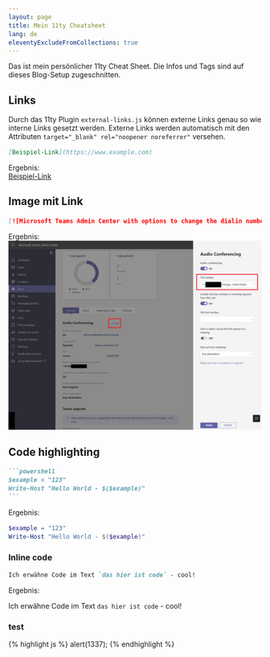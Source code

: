 ```yaml
---
layout: page
title: Mein 11ty Cheatsheet
lang: de
eleventyExcludeFromCollections: true
---
```


Das ist mein persönlicher 11ty Cheat Sheet. Die Infos und Tags sind auf dieses Blog-Setup zugeschnitten.

## Links

Durch das 11ty Plugin `external-links.js` können externe Links genau so wie interne Links gesetzt werden. Externe Links werden automatisch mit den Attributen `target="_blank" rel="noopener noreferrer"` versehen.

```md
[Beispiel-Link](https://www.example.com)
```

Ergebnis:  
[Beispiel-Link](https://www.example.com)

## Image mit Link

```md
[![Microsoft Teams Admin Center with options to change the dialin number for a user.](/assets/images/2021/2021-10-05_TeamsMeeting-DialIn-Number.png "Microsoft Teams Admin Center with options to change the dialin number for a user.")](/assets/images/2021/2021-10-05_TeamsMeeting-DialIn-Number.png)
```

Ergebnis:
[![Microsoft Teams Admin Center with options to change the dialin number for a user.](/assets/images/2021/2021-10-05_TeamsMeeting-DialIn-Number.png "Microsoft Teams Admin Center with options to change the dialin number for a user.")](/assets/images/2021/2021-10-05_TeamsMeeting-DialIn-Number.png)

## Code highlighting

````md
```powershell
$example = "123"
Write-Host "Hello World - $($example)"
```
````

Ergebnis:

```powershell
$example = "123"
Write-Host "Hello World - $($example)"
```

### Inline code

```markdown
Ich erwähne Code im Text `das hier ist code` - cool!
```

Ergebnis:

Ich erwähne Code im Text `das hier ist code` - cool!

### test

{% highlight js %}
alert(1337);
{% endhighlight %}
